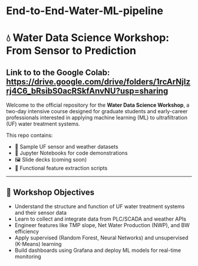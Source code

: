 # End-to-End-Water-ML-pipeline
# 💧 Water Data Science Workshop: From Sensor to Prediction
## Link to to the Google Colab: https://drive.google.com/drive/folders/1rcArNjIzrj4C6_bRsibS0acRSkfAnvNU?usp=sharing
Welcome to the official repository for the **Water Data Science Workshop**, a two-day intensive course designed for graduate students and early-career professionals interested in applying machine learning (ML) to ultrafiltration (UF) water treatment systems.

This repo contains:
- 📁 Sample UF sensor and weather datasets
- 📓 Jupyter Notebooks for code demonstrations
- 🖼️ Slide decks (coming soon)
- 🧪 Functional feature extraction scripts
---
## 🧠 Workshop Objectives

- Understand the structure and function of UF water treatment systems and their sensor data
- Learn to collect and integrate data from PLC/SCADA and weather APIs
- Engineer features like TMP slope, Net Water Production (NWP), and BW efficiency
- Apply supervised (Random Forest, Neural Networks) and unsupervised (K-Means) learning
- Build dashboards using Grafana and deploy ML models for real-time monitoring

